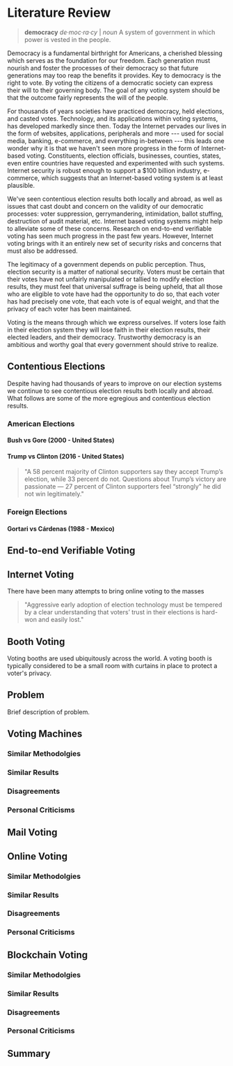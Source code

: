 Literature Review
=================

> **democracy**
> *de·moc·ra·cy* | *noun*
> A system of government in which power is vested in the people.

Democracy is a fundamental birthright for Americans, a cherished blessing which
serves as the foundation for our freedom. Each generation must nourish and
foster the processes of their democracy so that future generations may too reap
the benefits it provides. Key to democracy is the right to vote. By voting the
citizens of a democratic society can express their will to their governing body.
The goal of any voting system should be that the outcome fairly represents the
will of the people.

For thousands of years societies have practiced democracy, held elections, and
casted votes. Technology, and its applications within voting systems, has
developed markedly since then. Today the Internet pervades our lives in the form
of websites, applications, peripherals and more --- used for social media,
banking, e-commerce, and everything in-between --- this leads one wonder why it
is that we haven't seen more progress in the form of Internet-based voting.
Constituents, election officials, businesses, counties, states, even entire
countries have requested and experimented with such systems. Internet security
is robust enough to support a $100 billion industry, e-commerce, which suggests
that an Internet-based voting system is at least plausible.

We've seen contentious election results both locally and abroad, as well as
issues that cast doubt and concern on the validity of our democratic processes:
voter suppression, gerrymandering, intimidation, ballot stuffing, destruction of
audit material, etc. Internet based voting systems might help to alleviate some
of these concerns. Research on end-to-end verifiable voting has seen much
progress in the past few years. However, Internet voting brings with it an
entirely new set of security risks and concerns that must also be addressed.

The legitimacy of a government depends on public perception. Thus, election
security is a matter of national security. Voters must be certain that their
votes have not unfairly manipulated or tallied to modify election results,
they must feel that universal suffrage is being upheld, that all those who are
eligible to vote have had the opportunity to do so, that each voter has had
precisely one vote, that each vote is of equal weight, and that the privacy of
each voter has been maintained.

Voting is the means through which we express ourselves. If voters lose faith in
their election system they will lose faith in their election results, their
elected leaders, and their democracy. Trustworthy democracy is an ambitious and
worthy goal that every government should strive to realize.


Contentious Elections
---------------------
Despite having had thousands of years to improve on our election systems we
continue to see contentious election results both locally and abroad. What
follows are some of the more egregious and contentious election results.



### American Elections

#### Bush vs Gore (2000 - United States)


#### Trump vs Clinton (2016 - United States)
> "A 58 percent majority of Clinton supporters say they accept Trump’s election,
> while 33 percent do not. Questions about Trump’s victory are passionate — 27
> percent of Clinton supporters feel “strongly” he did not win legitimately."

### Foreign Elections

#### Gortari vs Cárdenas (1988 - Mexico)


End-to-end Verifiable Voting
----------------------------


Internet Voting
---------------
There have been many attempts to bring online voting to the masses

> "Aggressive early adoption of election technology must be tempered by a clear
> understanding that voters’ trust in their elections is hard-won and easily
> lost."







Booth Voting
------------
Voting booths are used ubiquitously across the world. A voting booth is
typically considered to be a small room with curtains in place to protect a
voter's privacy.

Problem
-------
Brief description of problem.

Voting Machines
---------------


### Similar Methodolgies
### Similar Results
### Disagreements
### Personal Criticisms

Mail Voting
-----------

Online Voting
-------------
### Similar Methodolgies
### Similar Results
### Disagreements
### Personal Criticisms

Blockchain Voting
-----------------
### Similar Methodolgies
### Similar Results
### Disagreements
### Personal Criticisms

Summary
-------


